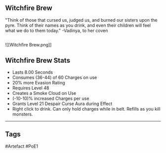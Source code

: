 ## Witchfire Brew
"Think of those that cursed us, judged us,
and burned our sisters upon the pyre.
Think of their names as you drink,
and even their children will feel what we do to them today."
-Vadinya, to her coven
##
![[Witchfire Brew.png]]
## Witchfire Brew Stats
- Lasts 8.00 Seconds
- Consumes (36-44) of 60 Charges on use
- 20% more Evasion Rating
- Requires Level 48
- Creates a Smoke Cloud on Use
- (-10-10)% increased Charges per use
- Grants Level 21 Despair Curse Aura during Effect
- Right click to drink. Can only hold charges while in belt. Refills as you kill monsters.


---
## Tags
#Artefact
#PoE1